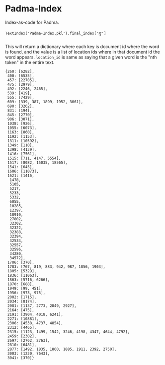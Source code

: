 # Padma-Index
Index-as-code for Padma. 

```
TextIndex('Padma-Index.pkl').final_index['ཟུ་']
```
This will return a dictionary where each key is document id where the word is found, and the value is a list of location ids where in that document id the word appears. `location_id` is same as saying that a given word is the "nth token" in the entire text.

```
{260: [6282],
 400: [6535],
 457: [22705],
 475: [2979],
 492: [2246, 2465],
 539: [419],
 555: [7429],
 609: [339, 387, 1899, 1952, 3061],
 690: [3262],
 831: [194],
 845: [2770],
 906: [3071],
 1038: [926],
 1055: [6073],
 1163: [860],
 1192: [1153],
 1311: [10592],
 1349: [110],
 1398: [4139],
 1416: [7561],
 1515: [711, 4147, 5554],
 1517: [8082, 15035, 18565],
 1541: [645],
 1606: [11073],
 1621: [1416,
  1478,
  5105,
  5217,
  5233,
  5332,
  6055,
  10285,
  12397,
  18910,
  27802,
  32302,
  32322,
  32388,
  32394,
  32534,
  32557,
  32596,
  34280,
  34572],
 1706: [370],
 1783: [767, 819, 883, 942, 987, 1856, 1903],
 1805: [5329],
 1836: [11063],
 1863: [5716, 6266],
 1870: [688],
 1949: [99, 451],
 1956: [973, 975],
 2002: [1715],
 2034: [8174],
 2081: [1137, 2773, 2849, 2927],
 2164: [475],
 2191: [3904, 4018, 6241],
 2271: [10881],
 2306: [4538, 4737, 4854],
 2312: [4465],
 2315: [1123, 1499, 1542, 3246, 4198, 4347, 4644, 4792],
 2459: [2302],
 2697: [2762, 2763],
 2810: [6481],
 2877: [1492, 1835, 1860, 1885, 1911, 2392, 2750],
 3003: [1230, 7643],
 3041: [370]}
 ```
